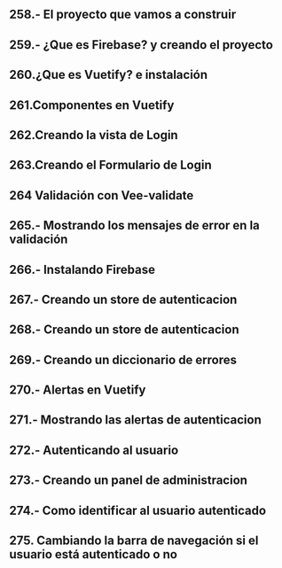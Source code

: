 ## 258.- El proyecto que vamos a construir
## 259.- ¿Que es Firebase? y creando el proyecto

## 260.¿Que es Vuetify? e instalación
## 261.Componentes en Vuetify
## 262.Creando la vista de Login
## 263.Creando el Formulario de Login
## 264 Validación con Vee-validate
## 265.- Mostrando los mensajes de error en la validación

## 266.- Instalando Firebase
## 267.- Creando un store de autenticacion
## 268.- Creando un store de autenticacion
## 269.- Creando un diccionario de errores
## 270.- Alertas en Vuetify
## 271.- Mostrando las alertas de autenticacion

## 272.- Autenticando al usuario
## 273.- Creando un panel de administracion
## 274.- Como identificar al usuario autenticado
## 275. Cambiando la barra de navegación si el usuario está autenticado o no